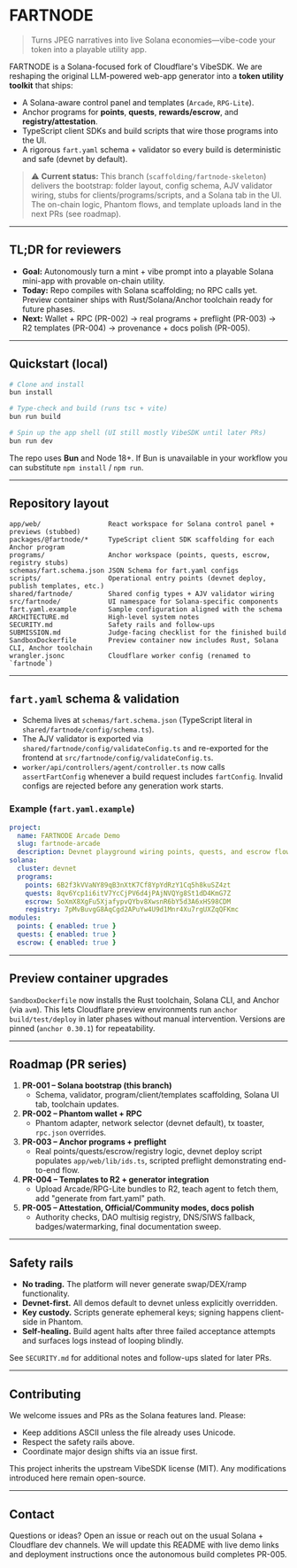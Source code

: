 # FARTNODE
> Turns JPEG narratives into live Solana economies—vibe-code your token into a playable utility app.

FARTNODE is a Solana-focused fork of Cloudflare's VibeSDK. We are reshaping the original LLM-powered web-app generator into a **token utility toolkit** that ships:

- A Solana-aware control panel and templates (`Arcade`, `RPG-Lite`).
- Anchor programs for **points**, **quests**, **rewards/escrow**, and **registry/attestation**.
- TypeScript client SDKs and build scripts that wire those programs into the UI.
- A rigorous `fart.yaml` schema + validator so every build is deterministic and safe (devnet by default).

> ⚠️ **Current status:** This branch (`scaffolding/fartnode-skeleton`) delivers the bootstrap: folder layout, config schema, AJV validator wiring, stubs for clients/programs/scripts, and a Solana tab in the UI. The on-chain logic, Phantom flows, and template uploads land in the next PRs (see roadmap).

---

## TL;DR for reviewers
- **Goal:** Autonomously turn a mint + vibe prompt into a playable Solana mini-app with provable on-chain utility.
- **Today:** Repo compiles with Solana scaffolding; no RPC calls yet. Preview container ships with Rust/Solana/Anchor toolchain ready for future phases.
- **Next:** Wallet + RPC (PR-002) → real programs + preflight (PR-003) → R2 templates (PR-004) → provenance + docs polish (PR-005).

---

## Quickstart (local)

```bash
# Clone and install
bun install

# Type-check and build (runs tsc + vite)
bun run build

# Spin up the app shell (UI still mostly VibeSDK until later PRs)
bun run dev
```

The repo uses **Bun** and Node 18+. If Bun is unavailable in your workflow you can substitute `npm install` / `npm run`.

---

## Repository layout

```
app/web/                 React workspace for Solana control panel + previews (stubbed)
packages/@fartnode/*     TypeScript client SDK scaffolding for each Anchor program
programs/                Anchor workspace (points, quests, escrow, registry stubs)
schemas/fart.schema.json JSON Schema for fart.yaml configs
scripts/                 Operational entry points (devnet deploy, publish templates, etc.)
shared/fartnode/         Shared config types + AJV validator wiring
src/fartnode/            UI namespace for Solana-specific components
fart.yaml.example        Sample configuration aligned with the schema
ARCHITECTURE.md          High-level system notes
SECURITY.md              Safety rails and follow-ups
SUBMISSION.md            Judge-facing checklist for the finished build
SandboxDockerfile        Preview container now includes Rust, Solana CLI, Anchor toolchain
wrangler.jsonc           Cloudflare worker config (renamed to `fartnode`)
```

---

## `fart.yaml` schema & validation

- Schema lives at `schemas/fart.schema.json` (TypeScript literal in `shared/fartnode/config/schema.ts`).
- The AJV validator is exported via `shared/fartnode/config/validateConfig.ts` and re-exported for the frontend at `src/fartnode/config/validateConfig.ts`.
- `worker/api/controllers/agent/controller.ts` now calls `assertFartConfig` whenever a build request includes `fartConfig`. Invalid configs are rejected before any generation work starts.

### Example (`fart.yaml.example`)
```yaml
project:
  name: FARTNODE Arcade Demo
  slug: fartnode-arcade
  description: Devnet playground wiring points, quests, and escrow flows.
solana:
  cluster: devnet
  programs:
    points: 6B2f3kVVaNY89qB3nXtK7Cf8YpYdRzY1Cq5h8kuSZ4zt
    quests: 8qv6Ycp1i6itV7YcCjPV6d4jPAjNVQYg8St1dD4KmG7Z
    escrow: 5oXmX8XgFu5XjafypvQYbv8XwsnR6bY5d3A6xHS98CDM
    registry: 7pMvBuvgG8AqCgd2APuYw4U9d1Mnr4Xu7rgUXZqQFKmc
modules:
  points: { enabled: true }
  quests: { enabled: true }
  escrow: { enabled: true }
```

---

## Preview container upgrades

`SandboxDockerfile` now installs the Rust toolchain, Solana CLI, and Anchor (via `avm`). This lets Cloudflare preview environments run `anchor build/test/deploy` in later phases without manual intervention. Versions are pinned (`anchor 0.30.1`) for repeatability.

---

## Roadmap (PR series)

1. **PR-001 – Solana bootstrap (this branch)**
   - Schema, validator, program/client/templates scaffolding, Solana UI tab, toolchain updates.
2. **PR-002 – Phantom wallet + RPC**
   - Phantom adapter, network selector (devnet default), tx toaster, `rpc.json` overrides.
3. **PR-003 – Anchor programs + preflight**
   - Real points/quests/escrow/registry logic, devnet deploy script populates `app/web/lib/ids.ts`, scripted preflight demonstrating end-to-end flow.
4. **PR-004 – Templates to R2 + generator integration**
   - Upload Arcade/RPG-Lite bundles to R2, teach agent to fetch them, add "generate from fart.yaml" path.
5. **PR-005 – Attestation, Official/Community modes, docs polish**
   - Authority checks, DAO multisig registry, DNS/SIWS fallback, badges/watermarking, final documentation sweep.

---

## Safety rails

- **No trading.** The platform will never generate swap/DEX/ramp functionality.
- **Devnet-first.** All demos default to devnet unless explicitly overridden.
- **Key custody.** Scripts generate ephemeral keys; signing happens client-side in Phantom.
- **Self-healing.** Build agent halts after three failed acceptance attempts and surfaces logs instead of looping blindly.

See `SECURITY.md` for additional notes and follow-ups slated for later PRs.

---

## Contributing

We welcome issues and PRs as the Solana features land. Please:
- Keep additions ASCII unless the file already uses Unicode.
- Respect the safety rails above.
- Coordinate major design shifts via an issue first.

This project inherits the upstream VibeSDK license (MIT). Any modifications introduced here remain open-source.

---

## Contact

Questions or ideas? Open an issue or reach out on the usual Solana + Cloudflare dev channels. We will update this README with live demo links and deployment instructions once the autonomous build completes PR-005.
